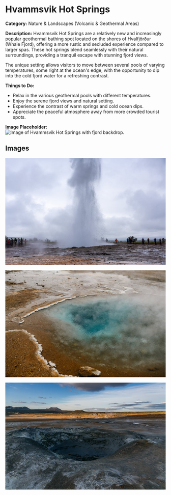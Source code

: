 # Hvammsvik Hot Springs

**Category:** Nature & Landscapes (Volcanic & Geothermal Areas)

**Description:**
Hvammsvik Hot Springs are a relatively new and increasingly popular geothermal bathing spot located on the shores of Hvalfjörður (Whale Fjord), offering a more rustic and secluded experience compared to larger spas. These hot springs blend seamlessly with their natural surroundings, providing a tranquil escape with stunning fjord views.

The unique setting allows visitors to move between several pools of varying temperatures, some right at the ocean's edge, with the opportunity to dip into the cold fjord water for a refreshing contrast.

**Things to Do:**
*   Relax in the various geothermal pools with different temperatures.
*   Enjoy the serene fjord views and natural setting.
*   Experience the contrast of warm springs and cold ocean dips.
*   Appreciate the peaceful atmosphere away from more crowded tourist spots.

**Image Placeholder:**
![Image of Hvammsvik Hot Springs with fjord backdrop.](placeholder_hvammsvik_hot_springs.jpg)

## Images

![Hvammsvik Hot Springs - Image 1](../attraction_images/hvammsvik_hot_springs/hvammsvik_hot_springs_pexels_1f637ca2.jpg)

![Hvammsvik Hot Springs - Image 2](../attraction_images/hvammsvik_hot_springs/hvammsvik_hot_springs_pexels_80a91862.jpg)

![Hvammsvik Hot Springs - Image 3](../attraction_images/hvammsvik_hot_springs/hvammsvik_hot_springs_pexels_863240b4.jpg)